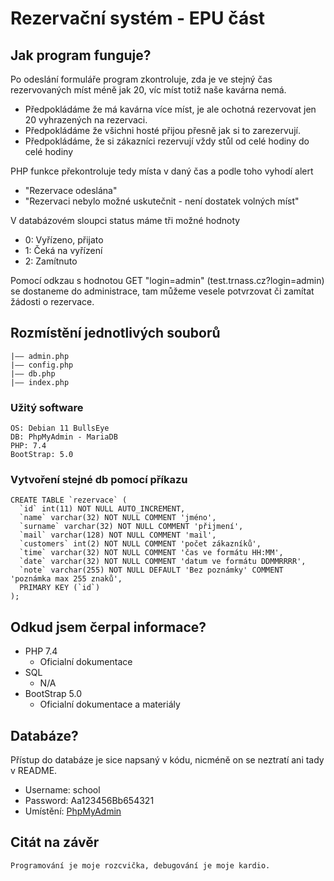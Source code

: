 Rezervační systém - EPU část
===
## Jak program funguje?
Po odeslání formuláře program zkontroluje, zda je ve stejný čas rezervovaných míst méně jak 20, víc míst totiž naše kavárna nemá.

- Předpokládáme že má kavárna více míst, je ale ochotná rezervovat jen 20 vyhrazených na rezervaci.
- Předpokládáme že všichni hosté přijou přesně jak si to zarezervují.
- Předpokládáme, že si zákazníci rezervují vždy stůl od celé hodiny do celé hodiny

PHP funkce překontroluje tedy místa v daný čas a podle toho vyhodí alert 
- "Rezervace odeslána"
- "Rezervaci nebylo možné uskutečnit - není dostatek volných míst"

V databázovém sloupci status máme tři možné hodnoty
- 0: Vyřízeno, přijato
- 1: Čeká na vyřízení
- 2: Zamítnuto

Pomocí odkzau s hodnotou GET "login=admin" (test.trnass.cz?login=admin) se dostaneme do administrace, tam můžeme vesele potvrzovat či zamítat žádosti o rezervace.

## Rozmístění jednotlivých souborů
```
|—— admin.php
|—— config.php
|—— db.php
|—— index.php
```
### Užitý software
  ```
  OS: Debian 11 BullsEye
  DB: PhpMyAdmin - MariaDB
  PHP: 7.4
  BootStrap: 5.0
  ```

### Vytvoření stejné db pomocí příkazu
```
CREATE TABLE `rezervace` (
  `id` int(11) NOT NULL AUTO_INCREMENT,
  `name` varchar(32) NOT NULL COMMENT 'jméno',
  `surname` varchar(32) NOT NULL COMMENT 'přijmení',
  `mail` varchar(128) NOT NULL COMMENT 'mail',
  `customers` int(2) NOT NULL COMMENT 'počet zákazníků',
  `time` varchar(32) NOT NULL COMMENT 'čas ve formátu HH:MM',
  `date` varchar(32) NOT NULL COMMENT 'datum ve formátu DDMMRRRR',
  `note` varchar(255) NOT NULL DEFAULT 'Bez poznámky' COMMENT 'poznámka max 255 znaků',
  PRIMARY KEY (`id`)
);
```
## Odkud jsem čerpal informace?
- PHP 7.4
  - Oficialní dokumentace
- SQL 
  - N/A
- BootStrap 5.0
  - Oficialní dokumentace a materiály
## Databáze?
Přístup do databáze je sice napsaný v kódu, nicméně on se neztratí ani tady v README.
- Username: school
- Password: Aa123456Bb654321
- Umístění: [PhpMyAdmin](https://database.trnass.cz/)

## Citát na závěr
```
Programování je moje rozcvička, debugování je moje kardio.
```
